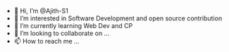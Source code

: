 - 👋 Hi, I’m @Ajith-S1
- 👀 I’m interested in Software Development and open source contribution
- 🌱 I’m currently learning Web Dev and CP
- 💞️ I’m looking to collaborate on ...
- 📫 How to reach me ...

<!---
Ajith-S1/Ajith-S1 is a ✨ special ✨ repository because its `README.md` (this file) appears on your GitHub profile.
You can click the Preview link to take a look at your changes.
--->
